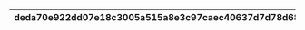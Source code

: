 |deda70e922dd07e18c3005a515a8e3c97caec40637d7d78d68153ff48605cb92|c51b628f2e1055dc4f76c81d52a62b0e1dee8a2cfda0578f27438be9718df0c3|3526d592c6dd9a6ce5ecf96d4f26921d519b6aba064495763ac28feb76532bf5|8eef6c5ee6e0e39bfe17f9d102c8627c88b298c469db68ada0ec748230d413ae|e16af85df15f9f84eae016087c52a31c6fcdf3858a9a054b9c50a937ca970582|738dba002b7bc9909bebe21db681debcd291d9909583dd27daf8d92d9ada361f|079996c9d9283cfdefd50c4ba4536fd9792fc15e2acc8618cffc92adab174670|60361a097338b2c2e86c5355ddcfca63e0389f1f210c79e067012c7789f97f59|a5554c8143a6ab154c7058a49ec9b022f62c8f9f344f13069a4b832a00983d98|69d05635b8d3ddba6bd635a3a6ecd359b643c366e6502670157de5fdef6d8609|5fea2a5aaa7d91056c199bbb3b382664c723f39a3541c9a1e56d2fec4f1f5199|
| --- | --- | --- | --- | --- | --- | --- | --- | --- | --- | --- |